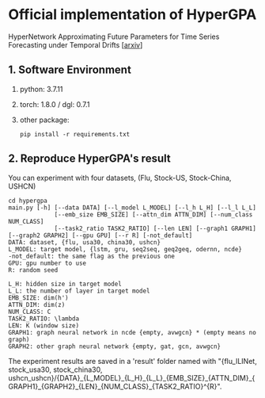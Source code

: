 # Official implementation of HyperGPA 
HyperNetwork Approximating Future Parameters for Time Series Forecasting under Temporal Drifts [[arxiv](https://arxiv.org/abs/2211.12034)]

## 1. Software Environment

1. python: 3.7.11

2. torch: 1.8.0 / dgl: 0.7.1

3. other package:
   ```
   pip install -r requirements.txt
   ```

## 2. Reproduce HyperGPA's result

You can experiment with four datasets, (Flu, Stock-US, Stock-China, USHCN)

```
cd hypergpa
main.py [-h] [--data DATA] [--l_model L_MODEL] [--l_h L_H] [--l_l L_L]
             [--emb_size EMB_SIZE] [--attn_dim ATTN_DIM] [--num_class NUM_CLASS]
             [--task2_ratio TASK2_RATIO] [--len LEN] [--graph1 GRAPH1] [--graph2 GRAPH2] [--gpu GPU] [--r R] [-not_default]
DATA: dataset, {flu, usa30, china30, ushcn}
L_MODEL: target model, {lstm, gru, seq2seq, geq2geq, odernn, ncde}
-not_default: the same flag as the previous one
GPU: gpu number to use
R: random seed

L_H: hidden size in target model
L_L: the number of layer in target model
EMB_SIZE: dim(h')
ATTN_DIM: dim(z)
NUM_CLASS: C
TASK2_RATIO: \lambda
LEN: K (window size)
GRAPH1: graph neural network in ncde {empty, avwgcn} * (empty means no graph)
GRAPH2: other graph neural network {empty, gat, gcn, avwgcn} 
```
 The experiment results are saved in a 'result' folder named with "{flu_ILINet, stock_usa30, stock_china30, ushcn_ushcn}/{DATA}\_{L\_MODEL}\_{L_H}\_{L_L}\_{EMB\_SIZE}\_{ATTN\_DIM}\_{GRAPH1}\_{GRAPH2}\_{LEN}\_{NUM\_CLASS}\_{TASK2\_RATIO}^{R}".
